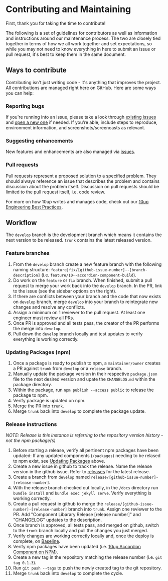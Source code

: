 # Contributing and Maintaining

First, thank you for taking the time to contribute!

The following is a set of guidelines for contributors as well as information and instructions around our maintenance process.  The two are closely tied together in terms of how we all work together and set expectations, so while you may not need to know everything in here to submit an issue or pull request, it's best to keep them in the same document.

## Ways to contribute

Contributing isn't just writing code - it's anything that improves the project.  All contributions are managed right here on GitHub. Here are some ways you can help:

### Reporting bugs

If you're running into an issue, please take a look through [existing issues](https://github.com/10up/component-library/issues) and [open a new one](https://github.com/10up/component-library/issues/new) if needed.  If you're able, include steps to reproduce, environment information, and screenshots/screencasts as relevant.

### Suggesting enhancements

New features and enhancements are also managed via [issues](https://github.com/10up/component-library/issues).

### Pull requests

Pull requests represent a proposed solution to a specified problem.  They should always reference an issue that describes the problem and contains discussion about the problem itself.  Discussion on pull requests should be limited to the pull request itself, i.e. code review.

For more on how 10up writes and manages code, check out our [10up Engineering Best Practices](https://10up.github.io/Engineering-Best-Practices/).
## Workflow

The `develop` branch is the development branch which means it contains the next version to be released. `trunk` contains the latest released version.

### Feature branches

1. From the `develop` branch create a new feature branch with the following naming structure: `feature|fix/[github-issue-number]--[branch-description]` (i.e. `feature/10--accordion-component-build`).
2. Do work on the `feature` or `fix` branch. When finished, submit a pull request to merge your work back into the `develop` branch. In the PR, link to the issue (see the sidebar options on the right).
3. If there are conflicts between your branch and the code that now exists on `develop` branch, merge `develop` into your branch to reintegrate new changes and resolve any conflicts.
4. Assign a minimum on 1 reviewer to the pull request. At least one engineer must review all PRs.
5. Once PR is approved and all tests pass, the creator of the PR performs the merge into `develop`.
6. Pull down the `develop` branch locally and test updates to verify everything is working correctly.

### Updating Packages (npm)
1. Once a package is ready to publish to npm, a `maintainer/owner` creates a PR against `trunk` from `develop` or a `release` branch.
2. Manually update the package version in their respective `package.json` file to the next desired version and upate the `CHANGELOG.md` within the package directory.
3. Within the package, run `npm publish --access public` to release the package to npm.
4. Verify package is updated on npm.
5. Merge the PR into `trunk`.
6. Merge `trunk` back into `develop` to complete the package update.

### Release instructions
_NOTE: Release is this instance is referring to the repository version history - not the npm package(s)_

1. Before starting a release, verify all pertinent npm packages have been updated: If any updated components (`/packages`) needing to be relased to npm exist, see [Updating Packages](#user-content-updating-packages) above.
2. Create a new issue in github to track the release. Name the release version in the github issue. Refer to [releases](https://github.com/10up/component-library/releases) for the latest release.
2. Create a branch from `develop` named `release/[github-issue-number]-[release-number]`.
3. With the release branch checked out locally, in the `/docs` directory run `bundle install` and `bundle exec jekyll serve`. Verify everything is working correctly.
4. Create a pull request in github to merge the `release/[github-issue-number]-[release-number]` branch into `trunk`. Assign one reviewer to the PR. Add "Component Libarary Release [release number]" and "CHANGELOG" updates to the description.
5. Once branch is approved, all tests pass, and merged on github, switch to the `trunk` branch locally and pull the changes you just merged.
6. Verify changes are working correctly locally and, once the deploy is complete, on [Baseline](https://baseline.10up.com/components).
7. Verify npm packages have been updated (i.e. [10up Accordion Component on NPM](https://www.npmjs.com/package/@10up/component-accordion)).
8. Create a new tag in the repository matching the release number (i.e. `git tag 0.1.3`).
9. Run `git push --tags` to push the newly created tag to the git repository.
10. Merge `trunk` back into `develop` to complete the cycle.

